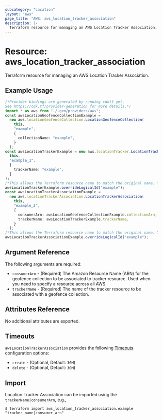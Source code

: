 ```yaml
---
subcategory: "Location"
layout: "aws"
page_title: "AWS: aws_location_tracker_association"
description: |-
  Terraform resource for managing an AWS Location Tracker Association.
---
```


# Resource: aws\_location\_tracker\_association

Terraform resource for managing an AWS Location Tracker Association.

## Example Usage

```typescript
/*Provider bindings are generated by running cdktf get.
See https://cdk.tf/provider-generation for more details.*/
import * as aws from "./.gen/providers/aws";
const awsLocationGeofenceCollectionExample =
  new aws.locationGeofenceCollection.LocationGeofenceCollection(
    this,
    "example",
    {
      collectionName: "example",
    }
  );
const awsLocationTrackerExample = new aws.locationTracker.LocationTracker(
  this,
  "example_1",
  {
    trackerName: "example",
  }
);
/*This allows the Terraform resource name to match the original name. You can remove the call if you don't need them to match.*/
awsLocationTrackerExample.overrideLogicalId("example");
const awsLocationTrackerAssociationExample =
  new aws.locationTrackerAssociation.LocationTrackerAssociation(
    this,
    "example_2",
    {
      consumerArn: awsLocationGeofenceCollectionExample.collectionArn,
      trackerName: awsLocationTrackerExample.trackerName,
    }
  );
/*This allows the Terraform resource name to match the original name. You can remove the call if you don't need them to match.*/
awsLocationTrackerAssociationExample.overrideLogicalId("example");

```

## Argument Reference

The following arguments are required:

* `consumerArn` - (Required) The Amazon Resource Name (ARN) for the geofence collection to be associated to tracker resource. Used when you need to specify a resource across all AWS.
* `trackerName` - (Required) The name of the tracker resource to be associated with a geofence collection.

## Attributes Reference

No additional attributes are exported.

## Timeouts

`awsLocationTrackerAssociation` provides the following [Timeouts](https://developer.hashicorp.com/terraform/language/resources/syntax#operation-timeouts) configuration options:

* `create` - (Optional, Default: `30M`)
* `delete` - (Optional, Default: `30M`)

## Import

Location Tracker Association can be imported using the `trackerName|consumerArn`, e.g.,

```console
$ terraform import aws_location_tracker_association.example "tracker_name|consumer_arn"
```
